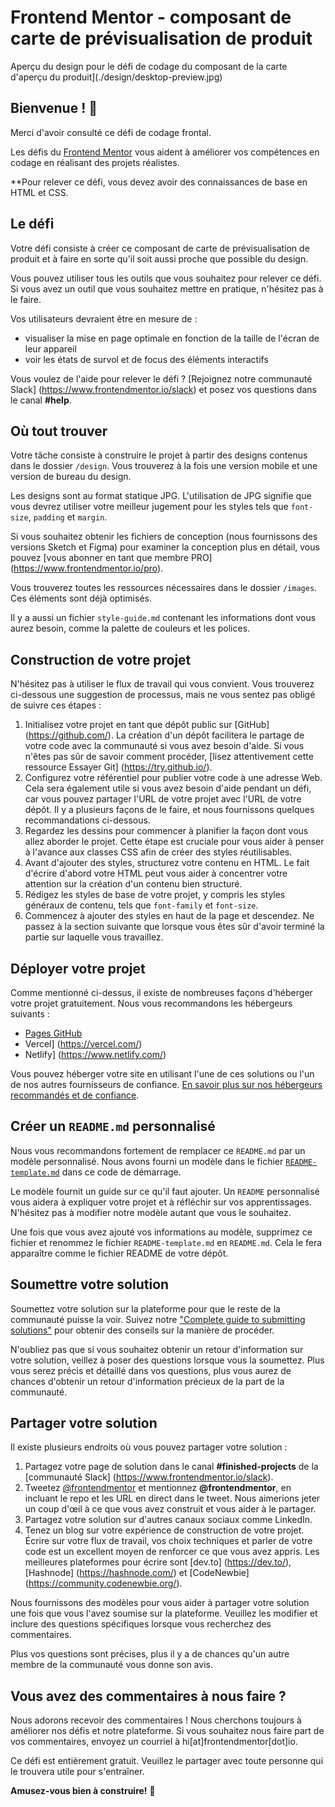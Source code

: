 # Frontend Mentor - composant de carte de prévisualisation de produit

Aperçu du design pour le défi de codage du composant de la carte d'aperçu du produit](./design/desktop-preview.jpg)

## Bienvenue ! 👋

Merci d'avoir consulté ce défi de codage frontal.

Les défis du [Frontend Mentor](https://www.frontendmentor.io) vous aident à améliorer vos compétences en codage en réalisant des projets réalistes.

**Pour relever ce défi, vous devez avoir des connaissances de base en HTML et CSS.

## Le défi

Votre défi consiste à créer ce composant de carte de prévisualisation de produit et à faire en sorte qu'il soit aussi proche que possible du design.

Vous pouvez utiliser tous les outils que vous souhaitez pour relever ce défi. Si vous avez un outil que vous souhaitez mettre en pratique, n'hésitez pas à le faire.

Vos utilisateurs devraient être en mesure de :

- visualiser la mise en page optimale en fonction de la taille de l'écran de leur appareil
- voir les états de survol et de focus des éléments interactifs

Vous voulez de l'aide pour relever le défi ? [Rejoignez notre communauté Slack] (https://www.frontendmentor.io/slack) et posez vos questions dans le canal **#help**.

## Où tout trouver

Votre tâche consiste à construire le projet à partir des designs contenus dans le dossier `/design`. Vous trouverez à la fois une version mobile et une version de bureau du design.

Les designs sont au format statique JPG. L'utilisation de JPG signifie que vous devrez utiliser votre meilleur jugement pour les styles tels que `font-size`, `padding` et `margin`.

Si vous souhaitez obtenir les fichiers de conception (nous fournissons des versions Sketch et Figma) pour examiner la conception plus en détail, vous pouvez [vous abonner en tant que membre PRO] (https://www.frontendmentor.io/pro).

Vous trouverez toutes les ressources nécessaires dans le dossier `/images`. Ces éléments sont déjà optimisés.

Il y a aussi un fichier `style-guide.md` contenant les informations dont vous aurez besoin, comme la palette de couleurs et les polices.

## Construction de votre projet

N'hésitez pas à utiliser le flux de travail qui vous convient. Vous trouverez ci-dessous une suggestion de processus, mais ne vous sentez pas obligé de suivre ces étapes :

1. Initialisez votre projet en tant que dépôt public sur [GitHub] (https://github.com/). La création d'un dépôt facilitera le partage de votre code avec la communauté si vous avez besoin d'aide. Si vous n'êtes pas sûr de savoir comment procéder, [lisez attentivement cette ressource Essayer Git] (https://try.github.io/).
2. Configurez votre référentiel pour publier votre code à une adresse Web. Cela sera également utile si vous avez besoin d'aide pendant un défi, car vous pouvez partager l'URL de votre projet avec l'URL de votre dépôt. Il y a plusieurs façons de le faire, et nous fournissons quelques recommandations ci-dessous.
3. Regardez les dessins pour commencer à planifier la façon dont vous allez aborder le projet. Cette étape est cruciale pour vous aider à penser à l'avance aux classes CSS afin de créer des styles réutilisables.
4. Avant d'ajouter des styles, structurez votre contenu en HTML. Le fait d'écrire d'abord votre HTML peut vous aider à concentrer votre attention sur la création d'un contenu bien structuré.
5. Rédigez les styles de base de votre projet, y compris les styles généraux de contenu, tels que `font-family` et `font-size`.
6. Commencez à ajouter des styles en haut de la page et descendez. Ne passez à la section suivante que lorsque vous êtes sûr d'avoir terminé la partie sur laquelle vous travaillez.

## Déployer votre projet

Comme mentionné ci-dessus, il existe de nombreuses façons d'héberger votre projet gratuitement. Nous vous recommandons les hébergeurs suivants :

- [Pages GitHub](https://pages.github.com/)
- Vercel] (https://vercel.com/)
- Netlify] (https://www.netlify.com/)

Vous pouvez héberger votre site en utilisant l'une de ces solutions ou l'un de nos autres fournisseurs de confiance. [En savoir plus sur nos hébergeurs recommandés et de confiance](https://medium.com/frontend-mentor/frontend-mentor-trusted-hosting-providers-bf000dfebe).

## Créer un `README.md` personnalisé

Nous vous recommandons fortement de remplacer ce `README.md` par un modèle personnalisé. Nous avons fourni un modèle dans le fichier [`README-template.md`](./README-template.md) dans ce code de démarrage.

Le modèle fournit un guide sur ce qu'il faut ajouter. Un `README` personnalisé vous aidera à expliquer votre projet et à réfléchir sur vos apprentissages. N'hésitez pas à modifier notre modèle autant que vous le souhaitez.

Une fois que vous avez ajouté vos informations au modèle, supprimez ce fichier et renommez le fichier `README-template.md` en `README.md`. Cela le fera apparaître comme le fichier README de votre dépôt.

## Soumettre votre solution

Soumettez votre solution sur la plateforme pour que le reste de la communauté puisse la voir. Suivez notre ["Complete guide to submitting solutions"](https://medium.com/frontend-mentor/a-complete-guide-to-submitting-solutions-on-frontend-mentor-ac6384162248) pour obtenir des conseils sur la manière de procéder.

N'oubliez pas que si vous souhaitez obtenir un retour d'information sur votre solution, veillez à poser des questions lorsque vous la soumettez. Plus vous serez précis et détaillé dans vos questions, plus vous aurez de chances d'obtenir un retour d'information précieux de la part de la communauté.

## Partager votre solution

Il existe plusieurs endroits où vous pouvez partager votre solution :

1. Partagez votre page de solution dans le canal **#finished-projects** de la [communauté Slack] (https://www.frontendmentor.io/slack).
2. Tweetez [@frontendmentor](https://twitter.com/frontendmentor) et mentionnez **@frontendmentor**, en incluant le repo et les URL en direct dans le tweet. Nous aimerions jeter un coup d'œil à ce que vous avez construit et vous aider à le partager.
3. Partagez votre solution sur d'autres canaux sociaux comme LinkedIn.
4. Tenez un blog sur votre expérience de construction de votre projet. Écrire sur votre flux de travail, vos choix techniques et parler de votre code est un excellent moyen de renforcer ce que vous avez appris. Les meilleures plateformes pour écrire sont [dev.to] (https://dev.to/), [Hashnode] (https://hashnode.com/) et [CodeNewbie] (https://community.codenewbie.org/).

Nous fournissons des modèles pour vous aider à partager votre solution une fois que vous l'avez soumise sur la plateforme. Veuillez les modifier et inclure des questions spécifiques lorsque vous recherchez des commentaires.

Plus vos questions sont précises, plus il y a de chances qu'un autre membre de la communauté vous donne son avis.

## Vous avez des commentaires à nous faire ?

Nous adorons recevoir des commentaires ! Nous cherchons toujours à améliorer nos défis et notre plateforme. Si vous souhaitez nous faire part de vos commentaires, envoyez un courriel à hi[at]frontendmentor[dot]io.

Ce défi est entièrement gratuit. Veuillez le partager avec toute personne qui le trouvera utile pour s'entraîner.

**Amusez-vous bien à construire!** 🚀

